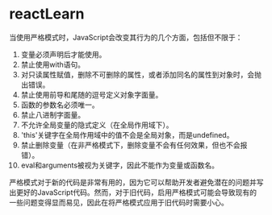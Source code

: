 # reactLearn

当使用严格模式时，JavaScript会改变其行为的几个方面，包括但不限于：

1. 变量必须声明后才能使用。
2. 禁止使用with语句。
3. 对只读属性赋值，删除不可删除的属性，或者添加同名的属性到对象时，会抛出错误。
4. 禁止使用前导和尾随的逗号定义对象字面量。
5. 函数的参数名必须唯一。
6. 禁止八进制字面量。
7. 不允许全局变量的隐式定义（在全局作用域下）。
8. 'this'关键字在全局作用域中的值不会是全局对象，而是undefined。
9. 禁止删除变量（在非严格模式下，删除变量不会有任何效果，但也不会报错）。
10. eval和arguments被视为关键字，因此不能作为变量或函数名。

严格模式对于新的代码是非常有用的，因为它可以帮助开发者避免潜在的问题并写出更好的JavaScript代码。然而，对于旧代码，启用严格模式可能会导致现有的一些问题变得显而易见，因此在将严格模式应用于旧代码时需要小心。